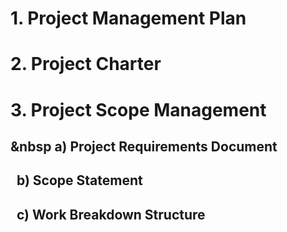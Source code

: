 # 1. **Project Management Plan**
# 2. **Project Charter**
# 3. **Project Scope Management**
## &nbsp                                      a) **Project Requirements Document**
## &nbsp;                                     b) **Scope Statement**
## &nbsp;                                     c) **Work Breakdown Structure**


